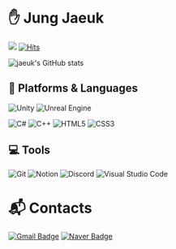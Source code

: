 # ✋ Jung Jaeuk
![](https://img.shields.io/badge/.svg?&style=for-the-badge&logo=&logoColor=white)
[![Hits](https://hits.seeyoufarm.com/api/count/incr/badge.svg?url=https%3A%2F%2Fgithub.com%2Fjju9704%2Fjung-jaeuk&count_bg=%237FC7D9&title_bg=%230F1035&icon=unity.svg&icon_color=%23E7E7E7&title=hits&edge_flat=false)](https://hits.seeyoufarm.com)

![jaeuk's GitHub stats](https://github-readme-stats.vercel.app/api?username=jaeuk&show_icons=true&theme=radical)

## 💪 Platforms & Languages
![Unity](https://img.shields.io/badge/Unity-FFFFFF.svg?&style=for-the-badge&logo=Unity&logoColor=black)
![Unreal Engine](https://img.shields.io/badge/Unreal%20Engine-0E1128.svg?&style=for-the-badge&logo=Unreal-Engine&logoColor=white)

![C#](https://img.shields.io/badge/C%20sharp-512BD4.svg?&style=for-the-badge&logo=csharp&logoColor=white)
![C++](https://img.shields.io/badge/c++-00599C.svg?&style=for-the-badge&logo=cplusplus&logoColor=white)
![HTML5](https://img.shields.io/badge/HTML5-E34F26.svg?&style=for-the-badge&logo=HTML5&logoColor=white)
![CSS3](https://img.shields.io/badge/CSS3-1572B6.svg?&style=for-the-badge&logo=CSS3&logoColor=white)

## 💻 Tools
![Git](https://img.shields.io/badge/Git-F05032.svg?&style=for-the-badge&logo=Git&logoColor=white)
![Notion](https://img.shields.io/badge/Notion-000000.svg?&style=for-the-badge&logo=Notion&logoColor=white)
![Discord](https://img.shields.io/badge/Discord-5865F2.svg?&style=for-the-badge&logo=Discord&logoColor=white)
![Visual Studio Code](https://img.shields.io/badge/Visual%20Studio%20Code-007ACC.svg?&style=for-the-badge&logo=Visual%20Studio%20Code&logoColor=white)

# :mailbox_with_mail: Contacts
[![Gmail Badge](https://img.shields.io/badge/Gmail-d14836?style=flat-square&logo=Gmail&logoColor=white&link=mailto:kimsh1691@gmail.com)](mailto:wodnr7751@gmail.com)
[![Naver Badge](https://img.shields.io/badge/Naver-03C75A?style=flat-square&logo=Naver&logoColor=white&link=mailto:rlatngus1691@naver.com)](mailto:wodnr7751@naver.com)
